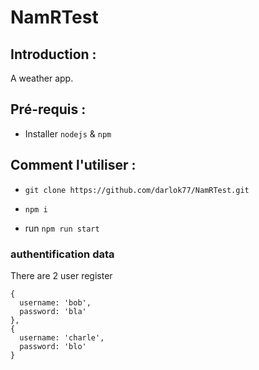 # NamRTest 

## Introduction :

A weather app. 

## Pré-requis :

* Installer `nodejs` & `npm`

## Comment l'utiliser :

* `git clone https://github.com/darlok77/NamRTest.git`
* `npm i`

* run `npm run start`

### authentification data

There are 2 user register

```
{
  username: 'bob',
  password: 'bla'
},
{
  username: 'charle',
  password: 'blo'
}
```